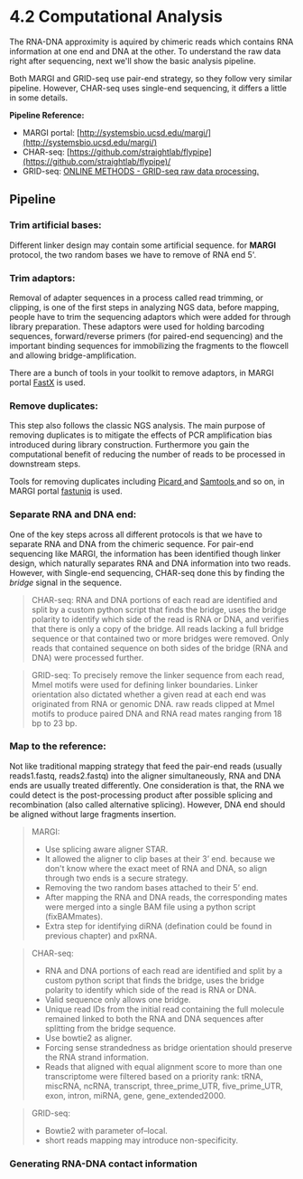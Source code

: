 # 4.2 Computational Analysis

The RNA-DNA approximity is aquired by chimeric reads which contains RNA information at one end and DNA at the other. To understand the raw data right after sequencing, next we'll show the basic analysis  pipeline.  

Both MARGI and GRID-seq use pair-end strategy, so they follow very similar pipeline. However, CHAR-seq uses single-end sequencing, it differs a little in some details. 

**Pipeline Reference:**

* MARGI portal: [http://systemsbio.ucsd.edu/margi/](http://systemsbio.ucsd.edu/margi/)
* CHAR-seq: [https://github.com/straightlab/flypipe](https://github.com/straightlab/flypipe)/
* GRID-seq: [ONLINE METHODS - GRID-seq raw data processing.](https://www.nature.com/articles/nbt.3968#methods)

## Pipeline

### Trim artificial bases:

Different linker design may contain some artificial sequence. for **MARGI** protocol, the two random bases we have to remove of RNA end 5'. 

### Trim adaptors:

 Removal of adapter sequences in a process called read trimming, or clipping, is one of the first steps in analyzing NGS data, before mapping, people have to trim the sequencing adaptors which were added for through library preparation. These adaptors were used for holding barcoding sequences, forward/reverse primers \(for paired-end sequencing\) and the important binding sequences for immobilizing the fragments to the flowcell and allowing bridge-amplification.

There are a bunch of tools in your toolkit to remove adaptors, in MARGI portal [FastX](http://hannonlab.cshl.edu/fastx_toolkit/) is used. 

### Remove duplicates:

This step also follows the classic NGS analysis. The main purpose of removing duplicates is to mitigate the effects of PCR amplification bias introduced during library construction. Furthermore you gain the computational benefit of reducing the number of reads to be processed in downstream steps. 

Tools for removing duplicates including [Picard ](https://broadinstitute.github.io/picard/)and [Samtools ](http://www.htslib.org/doc/samtools-0.1.19.html)and so on,  in MARGI portal [fastuniq](http://journals.plos.org/plosone/article?id=10.1371/journal.pone.0052249) is used.

### Separate RNA and DNA end:

One of the key steps across all different protocols is that we have to separate RNA and DNA from the chimeric sequence. For pair-end sequencing like MARGI, the information has been identified though linker design, which naturally separates RNA and DNA information into two reads. However, with Single-end sequencing, CHAR-seq done this by finding the _bridge_ signal in the sequence. 

> CHAR-seq:  RNA and DNA portions of each read are identified and split by a custom python script that finds the bridge, uses the bridge polarity to identify which side of the read is RNA or DNA, and verifies that there is only a copy of the bridge. All reads lacking a full bridge sequence or that contained two or more bridges were removed. Only reads that contained sequence on both sides of the bridge \(RNA and DNA\) were processed further.

> GRID-seq: To precisely remove the linker sequence from each read, MmeI motifs were used for defining linker boundaries. Linker orientation also dictated whether a given read at each end was originated from RNA or genomic DNA. raw reads clipped at MmeI motifs to produce paired DNA and RNA read mates ranging from 18 bp to 23 bp.

### Map to the reference:

Not like traditional mapping strategy that feed the pair-end reads \(usually reads1.fastq, reads2.fastq\) into the aligner simultaneously, RNA and DNA ends are usually treated differently. One consideration is that, the RNA we could detect is the post-processing product after possible splicing and recombination \(also called alternative splicing\).  However, DNA end should be aligned without large fragments insertion. 

> MARGI: 
>
> * Use splicing aware aligner STAR.
> * It allowed the aligner to clip bases at their 3’ end. because we don't know where the exact meet of RNA and DNA, so align through two ends is a secure strategy. 
> * Removing the two random bases attached to their 5’ end. 
> * After mapping the RNA and DNA reads, the corresponding mates were merged into a single BAM file using a python script \(fixBAMmates\).
> * Extra step for identifying diRNA \(defination could be found in previous chapter\) and pxRNA.

> CHAR-seq:
>
> * RNA and DNA portions of each read are identified and split by a custom python script that finds the bridge, uses the bridge polarity to identify which side of the read is RNA or DNA.
> * Valid sequence only allows one bridge. 
> * Unique read IDs from the initial read containing the full molecule remained linked to both the RNA and DNA sequences after splitting from the bridge sequence.
> * Use bowtie2 as aligner. 
> * Forcing sense strandedness as bridge orientation should preserve the RNA strand information.
> * Reads that aligned with equal alignment score to more than one transcriptome were filtered based on a priority rank: tRNA, miscRNA, ncRNA, transcript, three\_prime\_UTR, five\_prime\_UTR, exon, intron, miRNA, gene, gene\_extended2000.

> GRID-seq:
>
> * Bowtie2 with parameter of–local. 
> * short reads mapping may introduce non-specificity.

### Generating RNA-DNA contact information





###  



